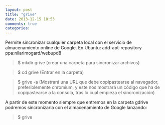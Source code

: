 ```yaml
---
layout: post
title: "grive"
date: 2013-12-15 18:53
comments: true
categories: 
---
```

Permite sincronizar cualquier carpeta local con el servicio de almacenamiento online de Google. En Ubuntu: add-apt-repository ppa:nilarimogard/webupd8

>$ mkdir grive (crear una carpeta para sincronizar archivos) 

>$ cd grive (Entrar en la carpeta) 

>$ grive -a (Mostrará una URL que debe copipastearse al navegador, preferiblemente chromium, y este nos mostrará un código que ha de copipastearse a la consola, tras lo cual empieza el sincronización) 

A partir de este momento siempre que entremos en la carpeta gdrive podremos sincronizarla con el almacenamiento de Google lanzando: 

>$ grive

